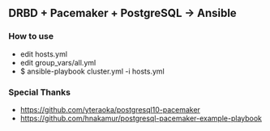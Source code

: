 ## DRBD + Pacemaker + PostgreSQL -> Ansible

### How to use

* edit hosts.yml
* edit group_vars/all.yml
* $ ansible-playbook cluster.yml -i hosts.yml

### Special Thanks

* https://github.com/yteraoka/postgresql10-pacemaker
* https://github.com/hnakamur/postgresql-pacemaker-example-playbook
